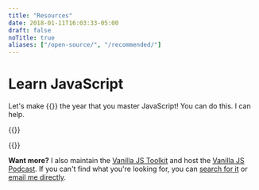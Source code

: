 ```yaml
---
title: "Resources"
date: 2018-01-11T16:03:33-05:00
draft: false
noTitle: true
aliases: ["/open-source/", "/recommended/"]
---
```


# Learn JavaScript

Let's make {{<year>}} the year that you master&nbsp;JavaScript! You can do this. I can help.

{{<cta for="funnel">}}

{{<cta for="products">}}

**Want more?** I also maintain the [Vanilla JS Toolkit](https://vanillajstoolkit.com) and host the [Vanilla JS Podcast](https://vanillajspodcast.com). If you can't find what you're looking for, you can [search for it](/search) or [email me directly](/about).